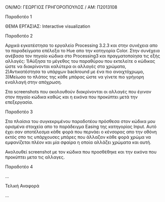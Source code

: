 
ΟΝ/ΜΟ: ΓΕΩΡΓΙΟΣ ΓΡΗΓΟΡΟΠΟΥΛΟΣ / ΑΜ: Π2013108
  
Παραδοτέο 1

ΘΕΜΑ ΕΡΓΑΣΙΑΣ: Interactive visualization

Παραδοτέο 2

Αρχικά εγκατέστησα το εργαλείο Processing 3.2.3 και στην συνέχεια απο τα παραδείγματα επέλεξα το Hue απο την κατηγορία Color. Στην συνέχεια ανέβασα τον πηγαίο κώδικα στο Processing3 και πραγματοποίησα τις εξής αλλαγές: 1)Αύξησα το μέγεθος του παραθύρου που εκτελείτε ο κώδικας ώστε να διακρίνονται καλύτερα οι αλλαγές στα χρώματα, 2)Αντικατέστησα το υπάρχων backround με ένα πιο ανοιχτόχρωμο, 3)Μείωσα το πλάτος της κάθε μπάρας ώστε να γίνετε πιο γρήγορη εναλλαγή στην απόχρωση.

Στα screenshots που ακολουθούν διακρίνονται οι αλλαγές που έγιναν στον πηγαίο κώδικα καθώς και η εικόνα που προκύπτει μετά την επεξεργασία.

Παραδοτέο 3

Στα πλαίσια του συγκεκριμένου παραδοτέου πρόσθεσα στον κώδικα μου ορισμένα στοιχεία απο το παράδειγμα Easing της κατηγορίας Input. Αυτό έχει σαν αποτέλεσμα κάθε φορά που περνάει ο κένσορας απο την οθόνη εκτός σπο τις υπάρχουσες μπάρες που άλλαζαν κάθε φορά χρώμα να εμφανίζεται πλέον και μία σφαίρα η οποία αλλάζει χρώματα και αυτή.

Ακολουθεί screenshot με τον κώδικα που προσθέθηκε και την εικόνα που προκύπτει μετα τις αλλαγες.

Παραδοτέο 4

...

Τελική Αναφορά

...
